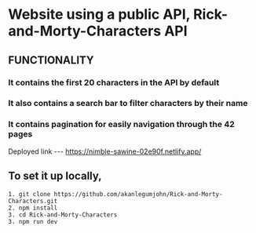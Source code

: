 # Website using a public API, Rick-and-Morty-Characters API

## FUNCTIONALITY

### It contains the first 20 characters in the API by default

### It also contains a search bar to filter characters by their name

### It contains pagination for easily navigation through the 42 pages

Deployed link ---
https://nimble-sawine-02e90f.netlify.app/

## To set it up locally,
```
1. git clone https://github.com/akanlegumjohn/Rick-and-Morty-Characters.git 
2. npm install
3. cd Rick-and-Morty-Characters
3. npm run dev
```
